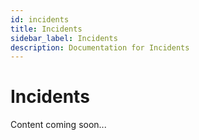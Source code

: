 ```yaml
---
id: incidents
title: Incidents
sidebar_label: Incidents
description: Documentation for Incidents
---
```


# Incidents

Content coming soon...
